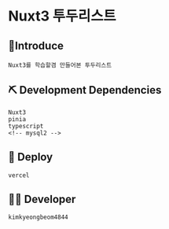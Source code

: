 # Nuxt3 투두리스트
## 🔎Introduce
```
Nuxt3를 학습할겸 만들어본 투두리스트
```
## ⛏ Development Dependencies
```
Nuxt3
pinia
typescript
<!-- mysql2 -->
```
## 🚀 Deploy
```
vercel
```
## 👨‍💻 Developer
```
kimkyeongbeom4844
```
